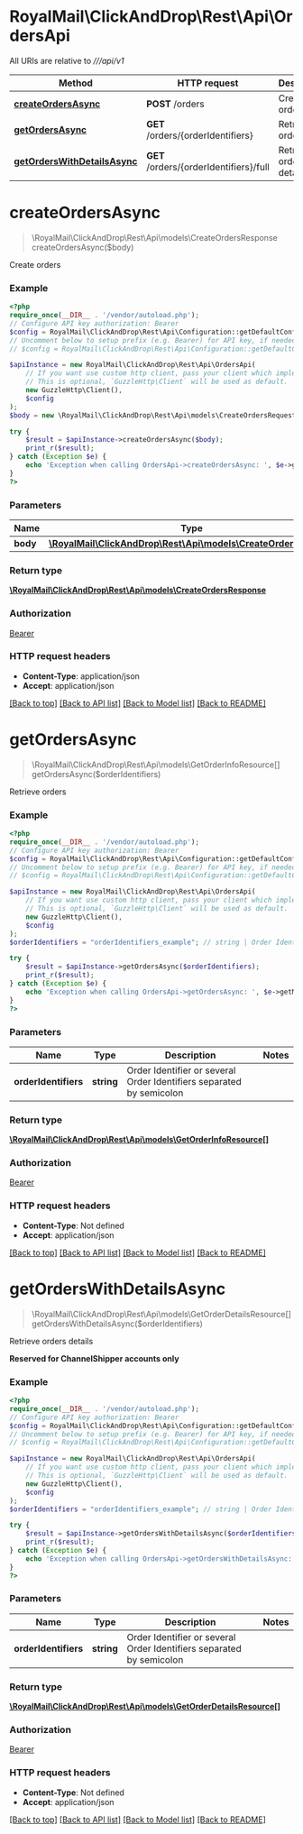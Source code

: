 # RoyalMail\ClickAndDrop\Rest\Api\OrdersApi

All URIs are relative to *///api/v1*

Method | HTTP request | Description
------------- | ------------- | -------------
[**createOrdersAsync**](OrdersApi.md#createOrdersAsync) | **POST** /orders | Create orders
[**getOrdersAsync**](OrdersApi.md#getOrdersAsync) | **GET** /orders/{orderIdentifiers} | Retrieve orders
[**getOrdersWithDetailsAsync**](OrdersApi.md#getOrdersWithDetailsAsync) | **GET** /orders/{orderIdentifiers}/full | Retrieve orders details

# **createOrdersAsync**
> \RoyalMail\ClickAndDrop\Rest\Api\models\CreateOrdersResponse createOrdersAsync($body)

Create orders

### Example
```php
<?php
require_once(__DIR__ . '/vendor/autoload.php');
// Configure API key authorization: Bearer
$config = RoyalMail\ClickAndDrop\Rest\Api\Configuration::getDefaultConfiguration()->setApiKey('Authorization', 'YOUR_API_KEY');
// Uncomment below to setup prefix (e.g. Bearer) for API key, if needed
// $config = RoyalMail\ClickAndDrop\Rest\Api\Configuration::getDefaultConfiguration()->setApiKeyPrefix('Authorization', 'Bearer');

$apiInstance = new RoyalMail\ClickAndDrop\Rest\Api\OrdersApi(
    // If you want use custom http client, pass your client which implements `GuzzleHttp\ClientInterface`.
    // This is optional, `GuzzleHttp\Client` will be used as default.
    new GuzzleHttp\Client(),
    $config
);
$body = new \RoyalMail\ClickAndDrop\Rest\Api\models\CreateOrdersRequest(); // \RoyalMail\ClickAndDrop\Rest\Api\models\CreateOrdersRequest | 

try {
    $result = $apiInstance->createOrdersAsync($body);
    print_r($result);
} catch (Exception $e) {
    echo 'Exception when calling OrdersApi->createOrdersAsync: ', $e->getMessage(), PHP_EOL;
}
?>
```

### Parameters

Name | Type | Description  | Notes
------------- | ------------- | ------------- | -------------
 **body** | [**\RoyalMail\ClickAndDrop\Rest\Api\models\CreateOrdersRequest**](../Model/CreateOrdersRequest.md)|  |

### Return type

[**\RoyalMail\ClickAndDrop\Rest\Api\models\CreateOrdersResponse**](../Model/CreateOrdersResponse.md)

### Authorization

[Bearer](../../README.md#Bearer)

### HTTP request headers

 - **Content-Type**: application/json
 - **Accept**: application/json

[[Back to top]](#) [[Back to API list]](../../README.md#documentation-for-api-endpoints) [[Back to Model list]](../../README.md#documentation-for-models) [[Back to README]](../../README.md)

# **getOrdersAsync**
> \RoyalMail\ClickAndDrop\Rest\Api\models\GetOrderInfoResource[] getOrdersAsync($orderIdentifiers)

Retrieve orders

### Example
```php
<?php
require_once(__DIR__ . '/vendor/autoload.php');
// Configure API key authorization: Bearer
$config = RoyalMail\ClickAndDrop\Rest\Api\Configuration::getDefaultConfiguration()->setApiKey('Authorization', 'YOUR_API_KEY');
// Uncomment below to setup prefix (e.g. Bearer) for API key, if needed
// $config = RoyalMail\ClickAndDrop\Rest\Api\Configuration::getDefaultConfiguration()->setApiKeyPrefix('Authorization', 'Bearer');

$apiInstance = new RoyalMail\ClickAndDrop\Rest\Api\OrdersApi(
    // If you want use custom http client, pass your client which implements `GuzzleHttp\ClientInterface`.
    // This is optional, `GuzzleHttp\Client` will be used as default.
    new GuzzleHttp\Client(),
    $config
);
$orderIdentifiers = "orderIdentifiers_example"; // string | Order Identifier or several Order Identifiers separated by semicolon

try {
    $result = $apiInstance->getOrdersAsync($orderIdentifiers);
    print_r($result);
} catch (Exception $e) {
    echo 'Exception when calling OrdersApi->getOrdersAsync: ', $e->getMessage(), PHP_EOL;
}
?>
```

### Parameters

Name | Type | Description  | Notes
------------- | ------------- | ------------- | -------------
 **orderIdentifiers** | **string**| Order Identifier or several Order Identifiers separated by semicolon |

### Return type

[**\RoyalMail\ClickAndDrop\Rest\Api\models\GetOrderInfoResource[]**](../Model/GetOrderInfoResource.md)

### Authorization

[Bearer](../../README.md#Bearer)

### HTTP request headers

 - **Content-Type**: Not defined
 - **Accept**: application/json

[[Back to top]](#) [[Back to API list]](../../README.md#documentation-for-api-endpoints) [[Back to Model list]](../../README.md#documentation-for-models) [[Back to README]](../../README.md)

# **getOrdersWithDetailsAsync**
> \RoyalMail\ClickAndDrop\Rest\Api\models\GetOrderDetailsResource[] getOrdersWithDetailsAsync($orderIdentifiers)

Retrieve orders details

<b>Reserved for ChannelShipper accounts only</b>

### Example
```php
<?php
require_once(__DIR__ . '/vendor/autoload.php');
// Configure API key authorization: Bearer
$config = RoyalMail\ClickAndDrop\Rest\Api\Configuration::getDefaultConfiguration()->setApiKey('Authorization', 'YOUR_API_KEY');
// Uncomment below to setup prefix (e.g. Bearer) for API key, if needed
// $config = RoyalMail\ClickAndDrop\Rest\Api\Configuration::getDefaultConfiguration()->setApiKeyPrefix('Authorization', 'Bearer');

$apiInstance = new RoyalMail\ClickAndDrop\Rest\Api\OrdersApi(
    // If you want use custom http client, pass your client which implements `GuzzleHttp\ClientInterface`.
    // This is optional, `GuzzleHttp\Client` will be used as default.
    new GuzzleHttp\Client(),
    $config
);
$orderIdentifiers = "orderIdentifiers_example"; // string | Order Identifier or several Order Identifiers separated by semicolon

try {
    $result = $apiInstance->getOrdersWithDetailsAsync($orderIdentifiers);
    print_r($result);
} catch (Exception $e) {
    echo 'Exception when calling OrdersApi->getOrdersWithDetailsAsync: ', $e->getMessage(), PHP_EOL;
}
?>
```

### Parameters

Name | Type | Description  | Notes
------------- | ------------- | ------------- | -------------
 **orderIdentifiers** | **string**| Order Identifier or several Order Identifiers separated by semicolon |

### Return type

[**\RoyalMail\ClickAndDrop\Rest\Api\models\GetOrderDetailsResource[]**](../Model/GetOrderDetailsResource.md)

### Authorization

[Bearer](../../README.md#Bearer)

### HTTP request headers

 - **Content-Type**: Not defined
 - **Accept**: application/json

[[Back to top]](#) [[Back to API list]](../../README.md#documentation-for-api-endpoints) [[Back to Model list]](../../README.md#documentation-for-models) [[Back to README]](../../README.md)

